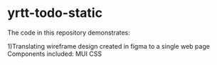 # yrtt-todo-static
The code in this repository demonstrates:

1)Translating wireframe design created in figma to a single web page <br>
Components included: MUI CSS
